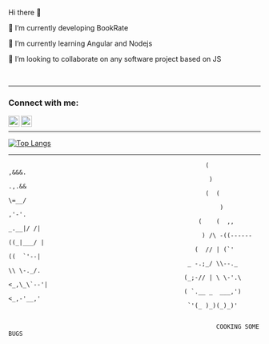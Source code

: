 Hi there 👋

🔭 I’m currently developing BookRate

🌱 I’m currently learning Angular and Nodejs

👯 I’m looking to collaborate on any software project based on JS

<br />

----

### Connect with me:

[<img align="left" alt="Telegram | Telegram" width="22px" src="https://cdn.jsdelivr.net/npm/simple-icons@v3/icons/telegram.svg" />][telegram]
[<img align="left" alt="ask_mail" width="22px" src="https://cdn.jsdelivr.net/npm/simple-icons@v3/icons/gmail.svg" />][ask_mail]
<br/>

---

[![Top Langs](https://github-readme-stats.vercel.app/api/top-langs/?username=AleksandarSP&layout=compact)](https://github.com/AleksandarSP/github-readme-stats)

[telegram]: https://t.me/hamenesku
[ask_mail]: mailto:aleksandar.stefanov.p@gmail.com



---
                                                           (                 ,&&&.
                                                            )                .,.&&
                                                           (  (              \=__/
                                                               )             ,'-'.
                                                         (    (  ,,      _.__|/ /|
                                                          ) /\ -((------((_|___/ |
                                                        (  // | (`'      ((  `'--|
                                                      _ -.;_/ \\--._      \\ \-._/.
                                                     (_;-// | \ \-'.\    <_,\_\`--'|
                                                     ( `.__ _  ___,')      <_,-'__,'
                                                      `'(_ )_)(_)_)'
                                                      
                                                    
                                                              COOKING SOME BUGS



<!--START_SECTION:activity-->
